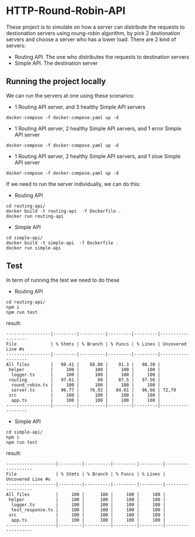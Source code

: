 # HTTP-Round-Robin-API


These project is to simulate on how a server can distribute the requests to destionation servers using roung-robin algorithm, by pick 2 destionation servers and choose a server who has a lower load.
There are 2 kind of servers:
- Routing API. The one who distributes the requests to destination servers
- Simple API. The destination server


## Running the project locally
We can run the servers at one using these scenarios:
- 1 Routing API server, and 3 healthy Simple API servers
```
docker-compose -f docker-compose.yaml up -d
```

- 1 Routing API server, 2 healthy Simple API servers, and 1 error Simple API server
```
docker-compose -f docker-compose.yaml up -d
```

- 1 Routing API server, 2 healthy Simple API servers, and 1 slow Simple API server
```
docker-compose -f docker-compose.yaml up -d
```

If we need to run the server individually, we can do this:
- Routing API
```
cd routing-api/
docker build -t routing-api  -f Dockerfile .
docker run routing-api
```
- Simple API
```
cd simple-api/
docker build -t simple-api  -f Dockerfile .
docker run simple-api
```


## Test
In term of running the test we need to do these
- Routing API
```
cd routing-api/
npm i
npm run test
```

result:
```
-----------------|---------|----------|---------|---------|-------------------
File             | % Stmts | % Branch | % Funcs | % Lines | Uncovered Line #s 
-----------------|---------|----------|---------|---------|-------------------
All files        |   98.41 |    88.88 |    91.3 |   98.38 |                   
 helper          |     100 |      100 |     100 |     100 |                   
  logger.ts      |     100 |      100 |     100 |     100 |                   
 routing         |   97.61 |       80 |    87.5 |   97.56 |                   
  round_robin.ts |     100 |      100 |     100 |     100 |                   
  server.ts      |   96.77 |    76.92 |   84.61 |   96.66 | 72,79             
 src             |     100 |      100 |     100 |     100 |                   
  app.ts         |     100 |      100 |     100 |     100 |                   
-----------------|---------|----------|---------|---------|-------------------               
```

- Simple API
```
cd simple-api/
npm i
npm run test
```

result:
```
-------------------|---------|----------|---------|---------|-------------------
File               | % Stmts | % Branch | % Funcs | % Lines | Uncovered Line #s 
-------------------|---------|----------|---------|---------|-------------------
All files          |     100 |      100 |     100 |     100 |                   
 helper            |     100 |      100 |     100 |     100 |                   
  logger.ts        |     100 |      100 |     100 |     100 |                   
  test_response.ts |     100 |      100 |     100 |     100 |                   
 src               |     100 |      100 |     100 |     100 |                   
  app.ts           |     100 |      100 |     100 |     100 |                   
-------------------|---------|----------|---------|---------|-------------------
```